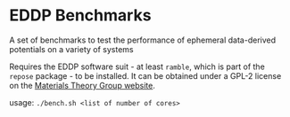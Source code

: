 # EDDP Benchmarks
A set of benchmarks to test the performance of ephemeral data-derived potentials on a variety of systems

Requires the EDDP software suit - at least `ramble`, which is part of the `repose` package - to be installed. It can be obtained under a GPL-2 license on the [Materials Theory Group website](https://www.mtg.msm.cam.ac.uk/Codes/EDDP).

usage: `./bench.sh <list of number of cores>`
